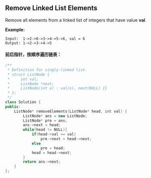 ## Remove Linked List Elements

Remove all elements from a linked list of integers that have value **val**.

**Example:**

```
Input:  1->2->6->3->4->5->6, val = 6
Output: 1->2->3->4->5
```

#### 前后指针，按顺序遍历链表：

```c++
/**
 * Definition for singly-linked list.
 * struct ListNode {
 *     int val;
 *     ListNode *next;
 *     ListNode(int x) : val(x), next(NULL) {}
 * };
 */
class Solution {
public:
    ListNode* removeElements(ListNode* head, int val) {
        ListNode* ans = new ListNode;
        ListNode* pre = ans;
        ans->next = head;
        while(head != NULL){
            if(head->val == val)
                pre->next = head->next;
            else
                pre = head;
            head = head->next;
        }
        return ans->next;
    }
};
```


